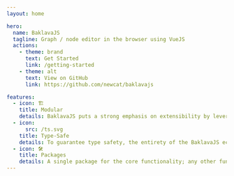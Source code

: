 ```yaml
---
layout: home

hero:
  name: BaklavaJS
  tagline: Graph / node editor in the browser using VueJS
  actions:
    - theme: brand
      text: Get Started
      link: /getting-started
    - theme: alt
      text: View on GitHub
      link: https://github.com/newcat/baklavajs

features:
  - icon: 🏗️
    title: Modular
    details: BaklavaJS puts a strong emphasis on extensibility by leveraging a versatile plugin system
  - icon:
      src: /ts.svg
    title: Type-Safe
    details: To guarantee type safety, the entirety of the BaklavaJS ecosystem is written in TypeScript
  - icon: 🛠️
    title: Packages
    details: A single package for the core functionality; any other functionality can be added a-la-carte by installing the desired plugins
---
```

